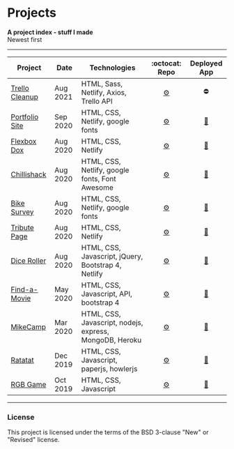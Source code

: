 # Projects
**A project index - stuff I made**<br>
Newest first

___


| Project         | Date     | Technologies       | :octocat:  Repo     |  Deployed App         |
|-----------------|----------|--------------------|:-------------------:|:---------------------:|
|[Trello Cleanup][trellotrash_r]   | Aug 2021 | HTML, Sass, Netlify, Axios, Trello API                  | [	:gear:][trellotrash_r]  | :no_entry: |
|[Portfolio Site][portfolio_r]     | Sep 2020 | HTML, CSS, Netlify, google fonts                        | [	:gear:][portfolio_r]    | [:rocket:][portfolio_d]   |
|[Flexbox Dox][flexboxdox_r]       | Aug 2020 | HTML, CSS, Netlify                                      | [	:gear:][flexboxdox_r]   | [:rocket:][flexboxdox_d]  |
|[Chillishack][chillishack_r]      | Aug 2020 | HTML, CSS, Netlify, google fonts, Font Awesome          | [	:gear:][chillishack_r]  | [:rocket:][chillishack_d] |
|[Bike Survey][bikesurvey_r]       | Aug 2020 | HTML, CSS, Netlify, google fonts                        | [	:gear:][bikesurvey_r]   | [:rocket:][bikesurvey_d]  |
|[Tribute Page][tribute_r]         | Aug 2020 | HTML, CSS, Netlify                                      | [	:gear:][tribute_r]      | [:rocket:][tribute_d]     |
|[Dice Roller][dice_r]             | Aug 2020 | HTML, CSS, Javascript, jQuery, Bootstrap 4, Netlify     | [	:gear:][dice_r]         | [:rocket:][dice_d]        |
|[Find-a-Movie][findamovie_r]      | May 2020 | HTML, CSS, Javascript, API, bootstrap 4                 | [	:gear:][findamovie_r]   | [:rocket:][findamovie_d]  |
|[MikeCamp][mikecamp_r]            | Mar 2020 | HTML, CSS, Javascript, nodejs, express, MongoDB, Heroku | [	:gear:][mikecamp_r]     | [:rocket:][mikecamp_d]    |
|[Ratatat][ratatat_r]              | Dec 2019 | HTML, CSS, Javascript, paperjs, howlerjs                | [	:gear:][ratatat_r]      | [:rocket:][ratatat_d]     |
|[RGB Game][rgb_r]                 | Oct 2019 | HTML, CSS, Javascript                                   | [	:gear:][rgb_r]          | [:rocket:][rgb_d]         |

[trellotrash_r]: https://github.com/MakeItBack/Trello-Delete-App "Trello Cleanup repo"
[portfolio_r]: https://github.com/MakeItBack/Portfolio-Site-fCC "Portfolio repo"
[portfolio_d]: https://www.mikeback.me "Open portfolio site"
[flexboxdox_r]: https://github.com/MakeItBack/Flexbox-Dox "Flexbox Dox repo"
[flexboxdox_d]: https://flexboxdox.netlify.app/ "Open Flexbox Dox"
[chillishack_r]: https://github.com/MakeItBack/Chillishack "Chillishack repo"
[chillishack_d]: https://chillishack.netlify.app/ "Open Chillishack"
[bikesurvey_r]: https://github.com/MakeItBack/Bike-Survey "Survey repo"
[bikesurvey_d]: https://bike-survey.netlify.app/ "Open Survey"
[tribute_r]: https://github.com/MakeItBack/Tribute "Tribute repo"
[tribute_d]: https://record-tribute.netlify.app/ "Open Tribute"
[dice_r]: https://github.com/MakeItBack/Dice-Roller "Dice Roller repo"
[dice_d]: https://olives-dice-roller.netlify.app/ "Open Dice Roller"
[findamovie_r]: https://github.com/MakeItBack/Find-a-Movie "Find-a-Movie repo"
[findamovie_d]: https://find-a-movie.netlify.app/ "Open Find-a-Movie"
[mikecamp_r]: https://github.com/MakeItBack/MikeCamp "MikeCamp repo"
[mikecamp_d]: https://mike-camp.herokuapp.com/ "Open MikeCamp"
[ratatat_r]: https://github.com/MakeItBack/Ratatat "Ratatat repo"
[ratatat_d]: https://ratatat.netlify.app/ "Open Ratatat"
[rgb_r]: https://github.com/MakeItBack/RGB-Game "RGB Game repo"
[rgb_d]: https://redgreenblue.netlify.app/ "Open RGB Game"

___

### License
This project is licensed under the terms of the BSD 3-clause "New" or "Revised" license.<br>

